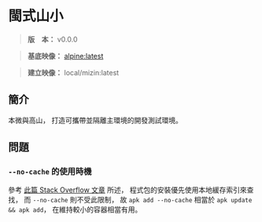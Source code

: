 閩式山小
=======


> **版　本：** v0.0.0

> **基底映像：** [alpine:latest](https://hub.docker.com/_/alpine)

> **建立映像：** local/mizin:latest



## 簡介


本微與高山，
打造可攜帶並隔離主環境的開發測試環境。



## 問題


### `--no-cache` 的使用時機


參考
[此篇 Stack Overflow 文章](https://stackoverflow.com/questions/49118579)
所述，
程式包的安裝優先使用本地緩存索引來查找，
而 `--no-cache` 則不受此限制，
故 `apk add --no-cache` 相當於 `apk update && apk add`，
在維持較小的容器相當有用。

